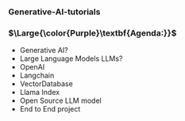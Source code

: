 ### Generative-AI-tutorials
### $\Large{\color{Purple}\textbf{Agenda:}}$
* Generative AI?
* Large Language Models LLMs?
* OpenAI
* Langchain
* VectorDatabase
* Llama Index
* Open Source LLM model
* End to End project
  
